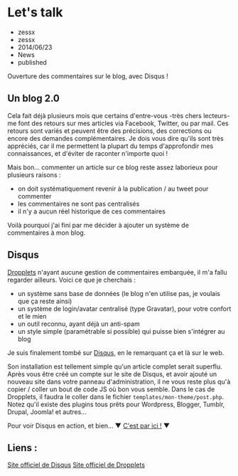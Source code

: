 # Let's talk
- zessx
- zessx
- 2014/06/23
- News
- published

Ouverture des commentaires sur le blog, avec Disqus !

## Un blog 2.0

Cela fait déjà plusieurs mois que certains d'entre-vous -très chers lecteurs- me font des retours sur mes articles via Facebook, Twitter, ou par mail. Ces retours sont variés et peuvent être des précisions, des corrections ou encore des demandes complémentaires. Je dois vous dire qu'ils sont très appréciés, car il me permettent la plupart du temps d'approfondir mes connaissances, et d'éviter de raconter n'importe quoi !

Mais bon... commenter un article sur ce blog reste assez laborieux pour plusieurs raisons :

- on doit systématiquement revenir à la publication / au tweet pour commenter
- les commentaires ne sont pas centralisés
- il n'y a aucun réel historique de ces commentaires

Voilà pourquoi j'ai fini par me décider à ajouter un système de commentaires à mon blog.


## Disqus

[Dropplets](http://dropplets.com/) n'ayant aucune gestion de commentaires embarquée, il m'a fallu regarder ailleurs. Voici ce que je cherchais :

- un système sans base de données (le blog n'en utilise pas, je voulais que ça reste ainsi)
- un système de login/avatar centralisé (type Gravatar), pour votre confort et le mien
- un outil reconnu, ayant déjà un anti-spam
- un style simple (paramétrable si possible) qui puisse bien s'intégrer au blog

Je suis finalement tombé sur [Disqus](https://disqus.com/), en le remarquant ça et là sur le web.

Son installation est tellement simple qu'un article complet serait superflu. Après vous être créé un compte sur le site de Disqus, et avoir ajouté un nouveau site dans votre panneau d'administration, il ne vous reste plus qu'à copier / coller un bout de code JS où bon vous semble. Dans le cas de Dropplets, il faudra le coller dans le fichier `templates/mon-theme/post.php`.
Notez qu'il existe des plugins tous prêts pour Wordpress, Blogger, Tumblr, Drupal, Joomla! et autres...

Pour voir Disqus en action, et bien...
▼ [C'est par ici !](#comments) ▼

## Liens :
[Site officiel de Disqus](https://disqus.com/)
[Site officiel de Dropplets](http://dropplets.com/)